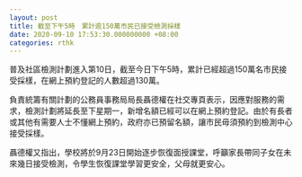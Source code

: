 ```yaml
---
layout: post
title: 截至下午5時　累計逾150萬市民已接受檢測採樣
date: 2020-09-10 17:53:30.000000000 +08:00
categories: rthk
---
```


普及社區檢測計劃進入第10日，截至今日下午5時，累計已經超過150萬名市民接受採樣，在網上預約登記的人數超過130萬。

負責統籌有關計劃的公務員事務局局長聶德權在社交專頁表示，因應對服務的需求，檢測計劃將延長至下星期一，新增名額已經可以在網上預約登記。由於有長者或其他有需要人士不懂網上預約，政府亦已預留名額，讓市民毋須預約到檢測中心接受採樣。　

聶德權又指出，學校將於9月23日開始逐步恢復面授課堂，呼籲家長帶同子女在未來幾日接受檢測，令學生恢復課堂學習更安全，父母就更安心。

　
